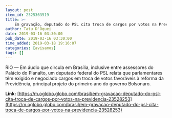 ```yaml
---
layout: post
item_id: 2525363519
title: >-
    Em gravação, deputado do PSL cita troca de cargos por votos na Previdência
author: Tatu D'Oquei
date: 2019-03-16 03:30:00
pub_date: 2019-03-16 03:30:00
time_added: 2019-03-18 19:16:07
categories: [avisamos]
tags: []
---
```


RIO — Em áudio que circula em Brasília, inclusive entre assessores do Palácio do Planalto, um deputado federal do PSL relata que parlamentares têm exigido e negociado cargos em troca de votos favoráveis à reforma da Previdência, principal projeto do primeiro ano do governo Bolsonaro.

**Link:** [https://m.oglobo.globo.com/brasil/em-gravacao-deputado-do-psl-cita-troca-de-cargos-por-votos-na-previdencia-23528253](https://m.oglobo.globo.com/brasil/em-gravacao-deputado-do-psl-cita-troca-de-cargos-por-votos-na-previdencia-23528253)

